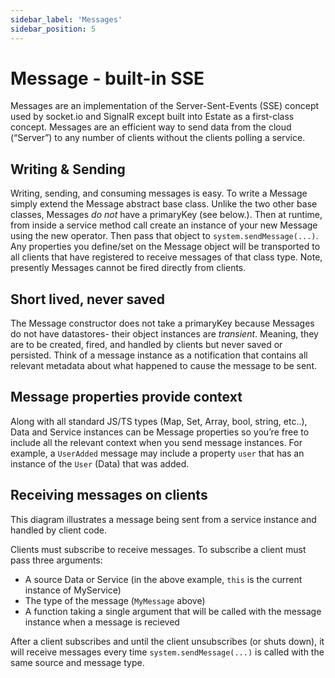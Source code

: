 ```yaml
---
sidebar_label: 'Messages'
sidebar_position: 5
---
```

# Message - built-in SSE

Messages are an implementation of the Server-Sent-Events (SSE) concept used by socket.io and SignalR except built into Estate as a first-class concept. Messages are an efficient way to send data from the cloud (“Server”) to any number of clients without the clients polling a service.

## Writing & Sending

Writing, sending, and consuming messages is easy. To write a Message simply extend the Message abstract base class. Unlike the two other base classes, Messages _do not_ have a primaryKey (see below.). Then at runtime, from inside a service method call create an instance of your new Message using the new operator. Then pass that object to `system.sendMessage(...)`. Any properties you define/set on the Message object will be transported to all clients that have registered to receive messages of that class type. Note, presently Messages cannot be fired directly from clients.

## Short lived, never saved

The Message constructor does not take a primaryKey because Messages do not have datastores- their object instances are _transient_. Meaning, they are to be created, fired, and handled by clients but never saved or persisted. Think of a message instance as a notification that contains all relevant metadata about what happened to cause the message to be sent.

## Message properties provide context

Along with all standard JS/TS types (Map, Set, Array, bool, string, etc..), Data and Service instances can be Message properties so you’re free to include all the relevant context when you send message instances. For example, a `UserAdded` message may include a property `user` that has an instance of the `User` (Data) that was added.

## Receiving messages on clients

This diagram illustrates a message being sent from a service instance and handled by client code.  

Clients must subscribe to receive messages. To subscribe a client must pass three arguments:

* A source Data or Service (in the above example, `this` is the current instance of MyService)
* The type of the message (`MyMessage` above)
* A function taking a single argument that will be called with the message instance when a message is recieved

After a client subscribes and until the client unsubscribes (or shuts down), it will receive messages
every time `system.sendMessage(...)` is called with the same source and message type.